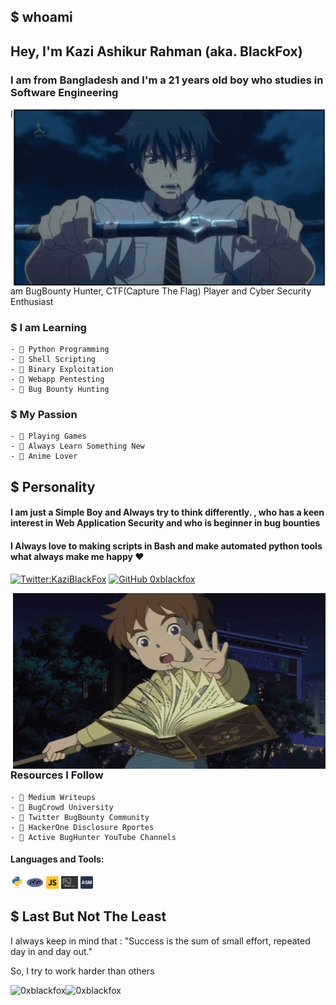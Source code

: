 ## $ whoami

<h2> Hey, I'm Kazi Ashikur Rahman (aka. BlackFox)</h2>
<h3>I am from Bangladesh and I'm a 21 years old boy who studies in <b>Software Engineering</b></h3>

<img hight="400" width="500" alt="GIF" align="right" src="https://github.com/0xblackfox/0xblackfox/blob/main/Intro/Amino%20Rage.gif">
I am BugBounty Hunter, CTF(Capture The Flag) Player and Cyber Security Enthusiast

### $ I am Learning
    - 🔰 Python Programming
    - 🔰 Shell Scripting
    - 🔰 Binary Exploitation
    - 🔰 Webapp Pentesting
    - 🔰 Bug Bounty Hunting

### $ My Passion 
    - 🔰 Playing Games
    - 🔰 Always Learn Something New
    - 🔰 Anime Lover

## $ Personality 
#### I am just a Simple Boy and Always try to think differently. , who has a keen interest in Web Application Security and who is beginner in bug bounties 

#### I Always love to making scripts in Bash and make automated python tools what always make me happy ❤

[![Twitter:KaziBlackFox](https://img.shields.io/badge/Follow-Twitter-blue)](https://twitter.com/KaziBlackFox)
[![GitHub 0xblackfox](https://img.shields.io/badge/Follow-Github-blue)](https://github.com/0xblackfox)

<img hight="400" width="500" alt="GIF" align="right" src="https://github.com/0xblackfox/0xblackfox/blob/main/Intro/reading%20book.gif">

### Resources I Follow
    - 🔰 Medium Writeups
    - 🔰 BugCrowd University
    - 🔰 Twitter BugBounty Community
    - 🔰 HackerOne Disclosure Rportes
    - 🔰 Active BugHunter YouTube Channels

#### Languages and Tools:
<code><img height="20" src="https://github.com/0xblackfox/0xblackfox/blob/main/lang/python.png"></code>
<code><img height="20" src="https://github.com/0xblackfox/0xblackfox/blob/main/lang/php.jpg"></code>
<code><img height="20" src="https://github.com/0xblackfox/0xblackfox/blob/main/lang/javascript.png"></code>
<code><img height="20" src="https://github.com/0xblackfox/0xblackfox/blob/main/lang/bash.jpg"></code>
<code><img height="20" src="https://github.com/0xblackfox/0xblackfox/blob/main/lang/assembly.png"></code>

## $ Last But Not The Least

<p>I always keep in mind that :
"Success is the sum of small effort, repeated day in and day out." </p>
<p>So, I try to work harder than others</p>

<img src="https://github-readme-streak-stats.herokuapp.com/?user=0xblackfox&theme=onedark&" alt="0xblackfox" /><img src="https://github-readme-stats.vercel.app/api?username=0xblackfox&show_icons=true&theme=gotham" alt="0xblackfox" />

